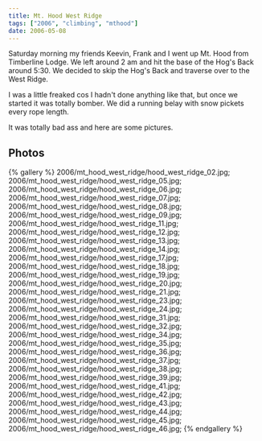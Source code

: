 ```yaml
---
title: Mt. Hood West Ridge
tags: ["2006", "climbing", "mthood"]
date: 2006-05-08
---
```

Saturday morning my friends Keevin, Frank and I went up Mt. Hood from Timberline Lodge.  We left around 2 am and hit the base of the Hog's Back around 5:30.  We decided to skip the Hog's Back and traverse over to the West Ridge.

I was a little freaked cos I hadn't done anything like that, but once we started it was totally bomber.  We did a running belay with snow pickets every rope length.

It was totally bad ass and here are some pictures.

## Photos 

{% gallery %} 
2006/mt_hood_west_ridge/hood_west_ridge_02.jpg;
2006/mt_hood_west_ridge/hood_west_ridge_05.jpg;
2006/mt_hood_west_ridge/hood_west_ridge_06.jpg;
2006/mt_hood_west_ridge/hood_west_ridge_07.jpg;
2006/mt_hood_west_ridge/hood_west_ridge_08.jpg;
2006/mt_hood_west_ridge/hood_west_ridge_09.jpg;
2006/mt_hood_west_ridge/hood_west_ridge_11.jpg;
2006/mt_hood_west_ridge/hood_west_ridge_12.jpg;
2006/mt_hood_west_ridge/hood_west_ridge_13.jpg;
2006/mt_hood_west_ridge/hood_west_ridge_14.jpg;
2006/mt_hood_west_ridge/hood_west_ridge_17.jpg;
2006/mt_hood_west_ridge/hood_west_ridge_18.jpg;
2006/mt_hood_west_ridge/hood_west_ridge_19.jpg;
2006/mt_hood_west_ridge/hood_west_ridge_20.jpg;
2006/mt_hood_west_ridge/hood_west_ridge_21.jpg;
2006/mt_hood_west_ridge/hood_west_ridge_23.jpg;
2006/mt_hood_west_ridge/hood_west_ridge_24.jpg;
2006/mt_hood_west_ridge/hood_west_ridge_31.jpg;
2006/mt_hood_west_ridge/hood_west_ridge_32.jpg;
2006/mt_hood_west_ridge/hood_west_ridge_34.jpg;
2006/mt_hood_west_ridge/hood_west_ridge_35.jpg;
2006/mt_hood_west_ridge/hood_west_ridge_36.jpg;
2006/mt_hood_west_ridge/hood_west_ridge_37.jpg;
2006/mt_hood_west_ridge/hood_west_ridge_38.jpg;
2006/mt_hood_west_ridge/hood_west_ridge_39.jpg;
2006/mt_hood_west_ridge/hood_west_ridge_41.jpg;
2006/mt_hood_west_ridge/hood_west_ridge_42.jpg;
2006/mt_hood_west_ridge/hood_west_ridge_43.jpg;
2006/mt_hood_west_ridge/hood_west_ridge_44.jpg;
2006/mt_hood_west_ridge/hood_west_ridge_45.jpg;
2006/mt_hood_west_ridge/hood_west_ridge_46.jpg;
{% endgallery %}
